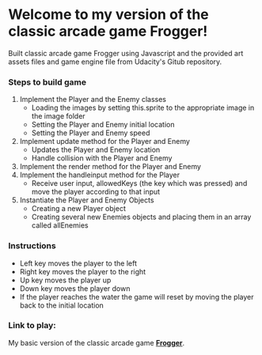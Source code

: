 # Welcome to my version of the classic arcade game Frogger!

Built classic arcade game Frogger using Javascript and the provided art assets files and game engine file
from Udacity's Gitub repository. 

### Steps to build game 

1.  Implement the Player and the Enemy classes
	* Loading the images by setting this.sprite to the appropriate image in the image folder
	* Setting the Player and Enemy initial location
	* Setting the Player and Enemy speed
2. Implement update method for the Player and Enemy
	* Updates the Player and Enemy location 
	* Handle collision with the Player and Enemy
3. Implement the render method for the Player and Enemy
4. Implement the handleinput method for the Player
	* Receive user input, allowedKeys (the key which was pressed) and move the player according to that input
5. Instantiate the Player and Enemy Objects
	* Creating a new Player object
	* Creating several new Enemies objects and placing them in an array called allEnemies

### Instructions 

* Left key moves the player to the left
* Right key moves the player to the right 
* Up key moves the player up 
* Down key moves the player down
* If the player reaches the water the game will reset by moving the player back to the initial location 

### Link to play: 

My basic version of the classic arcade game [**Frogger**](http://timmyhall.github.io/P3-frontend-nanodegree-arcade-game/). 